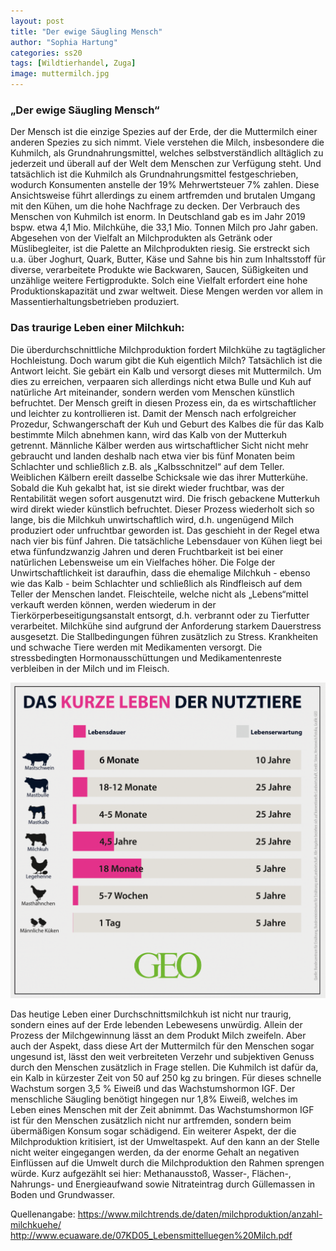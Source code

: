 ```yaml
---
layout: post
title: "Der ewige Säugling Mensch"
author: "Sophia Hartung"
categories: ss20
tags: [Wildtierhandel, Zuga]
image: muttermilch.jpg 
---
```


### „Der ewige Säugling Mensch“

Der Mensch ist die einzige Spezies auf der Erde, der die Muttermilch einer anderen Spezies zu sich nimmt. Viele verstehen die Milch, insbesondere die Kuhmilch, als Grundnahrungsmittel, welches selbstverständlich alltäglich zu jederzeit und überall auf der Welt dem Menschen zur Verfügung steht. Und tatsächlich ist die Kuhmilch als Grundnahrungsmittel festgeschrieben, wodurch Konsumenten anstelle der 19% Mehrwertsteuer 7% zahlen. Diese Ansichtsweise führt allerdings zu einem artfremden und brutalen Umgang mit den Kühen, um die hohe Nachfrage zu decken.
Der Verbrauch des Menschen von Kuhmilch ist enorm. In Deutschland gab es im Jahr 2019 bspw. etwa 4,1 Mio. Milchkühe, die 33,1 Mio. Tonnen Milch pro Jahr gaben. Abgesehen von der Vielfalt an Milchprodukten als Getränk oder Müslibegleiter, ist die Palette an Milchprodukten riesig. Sie erstreckt sich u.a. über Joghurt, Quark, Butter, Käse und Sahne bis hin zum Inhaltsstoff für diverse, verarbeitete Produkte wie Backwaren, Saucen, Süßigkeiten und unzählige weitere Fertigprodukte.
Solch eine Vielfalt erfordert eine hohe Produktionskapazität und zwar weltweit. Diese Mengen werden vor allem in Massentierhaltungsbetrieben produziert.

### Das traurige Leben einer Milchkuh:
Die überdurchschnittliche Milchproduktion fordert Milchkühe zu tagtäglicher Hochleistung. Doch warum gibt die Kuh eigentlich Milch? Tatsächlich ist die Antwort leicht. Sie gebärt ein Kalb und versorgt dieses mit Muttermilch. Um dies zu erreichen, verpaaren sich allerdings nicht etwa Bulle und Kuh auf natürliche Art miteinander, sondern werden vom Menschen künstlich befruchtet. Der Mensch greift in diesen Prozess ein, da es wirtschaftlicher und leichter zu kontrollieren ist.
Damit der Mensch nach erfolgreicher Prozedur, Schwangerschaft der Kuh und Geburt des Kalbes die für das Kalb bestimmte Milch abnehmen kann, wird das Kalb von der Mutterkuh getrennt. Männliche Kälber werden aus wirtschaftlicher Sicht nicht mehr gebraucht und landen deshalb nach etwa vier bis fünf Monaten beim Schlachter und schließlich z.B. als „Kalbsschnitzel“ auf dem Teller. Weiblichen Kälbern ereilt dasselbe Schicksale wie das ihrer Mutterkühe. Sobald die Kuh gekalbt hat, ist sie direkt wieder fruchtbar, was der Rentabilität wegen sofort ausgenutzt wird. Die frisch gebackene Mutterkuh wird direkt wieder künstlich befruchtet.
Dieser Prozess wiederholt sich so lange, bis die Milchkuh unwirtschaftlich wird, d.h. ungenügend Milch produziert oder unfruchtbar geworden ist. Das geschieht in der Regel etwa nach vier bis fünf Jahren. Die tatsächliche Lebensdauer von Kühen liegt bei etwa fünfundzwanzig Jahren und deren Fruchtbarkeit ist bei einer natürlichen Lebensweise um ein Vielfaches höher. Die Folge der Unwirtschaftlichkeit ist daraufhin, dass die ehemalige Milchkuh - ebenso wie das Kalb - beim Schlachter und schließlich als Rindfleisch auf dem Teller der Menschen landet. Fleischteile, welche nicht als „Lebens“mittel verkauft werden können, werden wiederum in der Tierkörperbeseitigungsanstalt entsorgt, d.h. verbrannt oder zu Tierfutter verarbeitet.
Milchkühe sind aufgrund der Anforderung starkem Dauerstress ausgesetzt. Die Stallbedingungen führen zusätzlich zu Stress. Krankheiten und schwache Tiere werden mit Medikamenten versorgt. Die stressbedingten Hormonausschüttungen und Medikamentenreste verbleiben in der Milch und im Fleisch.

<img src="https://raw.githubusercontent.com/innovativertierschutz/innovativertierschutz.github.io/master/assets/img/geokurzleben.png" />

Das heutige Leben einer Durchschnittsmilchkuh ist nicht nur traurig, sondern eines auf der Erde lebenden Lebewesens unwürdig. Allein der Prozess der Milchgewinnung lässt an dem Produkt Milch zweifeln. Aber auch der Aspekt, dass diese Art der Muttermilch für den Menschen sogar ungesund ist, lässt den weit verbreiteten Verzehr und subjektiven Genuss durch den Menschen zusätzlich in Frage stellen.
Die Kuhmilch ist dafür da, ein Kalb in kürzester Zeit von 50 auf 250 kg zu bringen. Für dieses schnelle Wachstum sorgen 3,5 % Eiweiß und das Wachstumshormon IGF. Der menschliche Säugling benötigt hingegen nur 1,8% Eiweiß, welches im Leben eines Menschen mit der Zeit abnimmt. Das Wachstumshormon IGF ist für den Menschen zusätzlich nicht nur artfremden, sondern beim übermäßigen Konsum sogar schädigend.
Ein weiterer Aspekt, der die Milchproduktion kritisiert, ist der Umweltaspekt. Auf den kann an der Stelle nicht weiter eingegangen werden, da der enorme Gehalt an negativen Einflüssen auf die Umwelt durch die Milchproduktion den Rahmen sprengen würde. Kurz aufgezählt sei hier: Methanausstoß, Wasser-, Flächen-, Nahrungs- und Energieaufwand sowie Nitrateintrag durch Güllemassen in Boden und Grundwasser.


Quellenangabe:
https://www.milchtrends.de/daten/milchproduktion/anzahl-milchkuehe/
http://www.ecuaware.de/07KD05_Lebensmittelluegen%20Milch.pdf